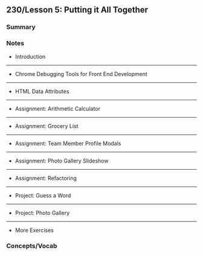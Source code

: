 ## 230/Lesson 5: Putting it All Together

### Summary

### Notes

* Introduction

______

* Chrome Debugging Tools for Front End Development

______

* HTML Data Attributes

_____

* Assignment: Arithmetic Calculator

_____

* Assignment: Grocery List

_____

* Assignment: Team Member Profile Modals

_____

* Assignment: Photo Gallery Slideshow

_____

* Assignment: Refactoring

_____

* Project: Guess a Word

_____

* Project: Photo Gallery

_____

* More Exercises

### Concepts/Vocab

